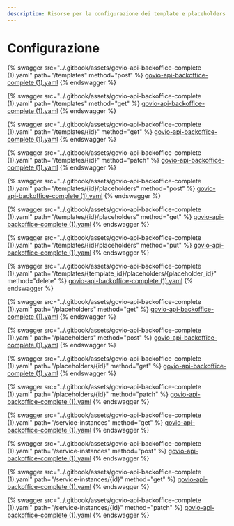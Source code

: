 ```yaml
---
description: Risorse per la configurazione dei template e placeholders
---
```


# Configurazione

{% swagger src="../.gitbook/assets/govio-api-backoffice-complete (1).yaml" path="/templates" method="post" %}
[govio-api-backoffice-complete (1).yaml](<../.gitbook/assets/govio-api-backoffice-complete (1).yaml>)
{% endswagger %}

{% swagger src="../.gitbook/assets/govio-api-backoffice-complete (1).yaml" path="/templates" method="get" %}
[govio-api-backoffice-complete (1).yaml](<../.gitbook/assets/govio-api-backoffice-complete (1).yaml>)
{% endswagger %}

{% swagger src="../.gitbook/assets/govio-api-backoffice-complete (1).yaml" path="/templates/{id}" method="get" %}
[govio-api-backoffice-complete (1).yaml](<../.gitbook/assets/govio-api-backoffice-complete (1).yaml>)
{% endswagger %}

{% swagger src="../.gitbook/assets/govio-api-backoffice-complete (1).yaml" path="/templates/{id}" method="patch" %}
[govio-api-backoffice-complete (1).yaml](<../.gitbook/assets/govio-api-backoffice-complete (1).yaml>)
{% endswagger %}

{% swagger src="../.gitbook/assets/govio-api-backoffice-complete (1).yaml" path="/templates/{id}/placeholders" method="post" %}
[govio-api-backoffice-complete (1).yaml](<../.gitbook/assets/govio-api-backoffice-complete (1).yaml>)
{% endswagger %}

{% swagger src="../.gitbook/assets/govio-api-backoffice-complete (1).yaml" path="/templates/{id}/placeholders" method="get" %}
[govio-api-backoffice-complete (1).yaml](<../.gitbook/assets/govio-api-backoffice-complete (1).yaml>)
{% endswagger %}

{% swagger src="../.gitbook/assets/govio-api-backoffice-complete (1).yaml" path="/templates/{id}/placeholders" method="put" %}
[govio-api-backoffice-complete (1).yaml](<../.gitbook/assets/govio-api-backoffice-complete (1).yaml>)
{% endswagger %}

{% swagger src="../.gitbook/assets/govio-api-backoffice-complete (1).yaml" path="/templates/{template_id}/placeholders/{placeholder_id}" method="delete" %}
[govio-api-backoffice-complete (1).yaml](<../.gitbook/assets/govio-api-backoffice-complete (1).yaml>)
{% endswagger %}

{% swagger src="../.gitbook/assets/govio-api-backoffice-complete (1).yaml" path="/placeholders" method="get" %}
[govio-api-backoffice-complete (1).yaml](<../.gitbook/assets/govio-api-backoffice-complete (1).yaml>)
{% endswagger %}

{% swagger src="../.gitbook/assets/govio-api-backoffice-complete (1).yaml" path="/placeholders" method="post" %}
[govio-api-backoffice-complete (1).yaml](<../.gitbook/assets/govio-api-backoffice-complete (1).yaml>)
{% endswagger %}

{% swagger src="../.gitbook/assets/govio-api-backoffice-complete (1).yaml" path="/placeholders/{id}" method="get" %}
[govio-api-backoffice-complete (1).yaml](<../.gitbook/assets/govio-api-backoffice-complete (1).yaml>)
{% endswagger %}

{% swagger src="../.gitbook/assets/govio-api-backoffice-complete (1).yaml" path="/placeholders/{id}" method="patch" %}
[govio-api-backoffice-complete (1).yaml](<../.gitbook/assets/govio-api-backoffice-complete (1).yaml>)
{% endswagger %}

{% swagger src="../.gitbook/assets/govio-api-backoffice-complete (1).yaml" path="/service-instances" method="get" %}
[govio-api-backoffice-complete (1).yaml](<../.gitbook/assets/govio-api-backoffice-complete (1).yaml>)
{% endswagger %}

{% swagger src="../.gitbook/assets/govio-api-backoffice-complete (1).yaml" path="/service-instances" method="post" %}
[govio-api-backoffice-complete (1).yaml](<../.gitbook/assets/govio-api-backoffice-complete (1).yaml>)
{% endswagger %}

{% swagger src="../.gitbook/assets/govio-api-backoffice-complete (1).yaml" path="/service-instances/{id}" method="get" %}
[govio-api-backoffice-complete (1).yaml](<../.gitbook/assets/govio-api-backoffice-complete (1).yaml>)
{% endswagger %}

{% swagger src="../.gitbook/assets/govio-api-backoffice-complete (1).yaml" path="/service-instances/{id}" method="patch" %}
[govio-api-backoffice-complete (1).yaml](<../.gitbook/assets/govio-api-backoffice-complete (1).yaml>)
{% endswagger %}
